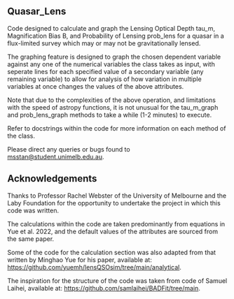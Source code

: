 ## Quasar_Lens 

Code designed to calculate and graph the Lensing Optical Depth tau_m, Magnification Bias B, and Probability of Lensing prob_lens for a quasar in a flux-limited survey which may or may not be gravitationally lensed.

The graphing feature is designed to graph the chosen dependent variable against any one of the numerical variables the class takes as input, with seperate lines for each specified value of a secondary variable (any remaining variable) to allow for analysis of how variation in multiple variables at once changes the values of the above attributes.

Note that due to the complexities of the above operation, and limitations with the speed of astropy functions, it is not unusual for the tau_m_graph and prob_lens_graph methods to take a while (1-2 minutes) to execute.

Refer to docstrings within the code for more information on each method of the class.

Please direct any queries or bugs found to msstan@student.unimelb.edu.au.


## Acknowledgements

Thanks to Professor Rachel Webster of the University of Melbourne and the Laby Foundation for the opportunity to undertake the project in which this code was written.

The calculations within the code are taken predominantly from equations in Yue et al. 2022, and the default values of the attributes are sourced from the same paper.

Some of the code for the calculation section was also adapted from that written by Minghao Yue for his paper, available at:
https://github.com/yuemh/lensQSOsim/tree/main/analytical.

The inspiration for the structure of the code was taken from code of Samuel Laihei, available at:
https://github.com/samlaihei/BADFit/tree/main.

